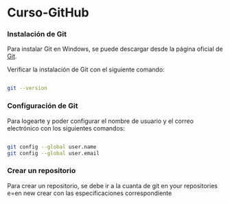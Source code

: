 # Curso-GitHub

### Instalación de Git

Para instalar Git en Windows, se puede descargar desde la página oficial de [Git](https://git-scm.com/).

Verificar la instalación de Git con el siguiente comando:

```bash

git --version

```

### Configuración de Git

Para logearte y poder configurar el nombre de usuario y el correo electrónico con los siguientes comandos:

```bash

git config --global user.name 
git config --global user.email

```

### Crear un repositorio

Para crear un repositorio, se debe ir a la cuanta de git en your repositories e=en new crear con las especificaciones correspondiente 
